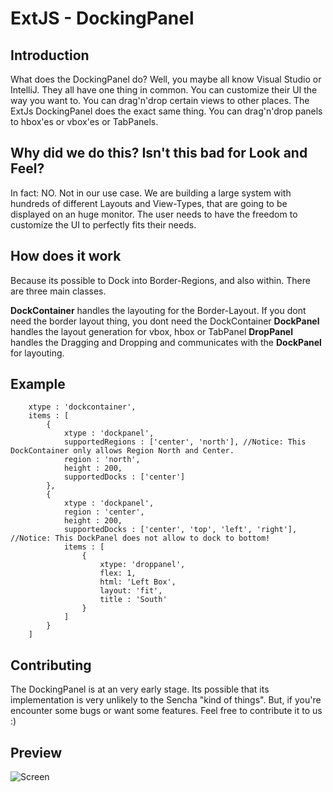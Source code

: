 # ExtJS - DockingPanel

## Introduction
What does the DockingPanel do? Well, you maybe all know Visual Studio or IntelliJ. They all have one thing in common. You can customize their UI the way you want to. You can drag'n'drop certain views to other places. The ExtJs DockingPanel does the exact same thing. You can drag'n'drop panels to hbox'es or vbox'es or TabPanels.

## Why did we do this? Isn't this bad for Look and Feel?

In fact: NO. Not in our use case. We are building a large system with hundreds of different Layouts and View-Types, that are going to be displayed on an huge monitor. The user needs to have the freedom to customize the UI to perfectly fits their needs.

## How does it work

Because its possible to Dock into Border-Regions, and also within. There are three main classes. 

**DockContainer** handles the layouting for the Border-Layout. If you dont need the border layout thing, you dont need the DockContainer
**DockPanel** handles the layout generation for vbox, hbox or TabPanel
**DropPanel** handles the Dragging and Dropping and communicates with the **DockPanel** for layouting.

## Example
```
    xtype : 'dockcontainer',
    items : [
        {
            xtype : 'dockpanel',
            supportedRegions : ['center', 'north'], //Notice: This DockContainer only allows Region North and Center.
            region : 'north',
            height : 200,
            supportedDocks : ['center']
        },
        {
            xtype : 'dockpanel',
            region : 'center',
            height : 200,
            supportedDocks : ['center', 'top', 'left', 'right'], //Notice: This DockPanel does not allow to dock to bottom!
            items : [
                {
                    xtype: 'droppanel',
                    flex: 1,
                    html: 'Left Box',
                    layout: 'fit',
                    title : 'South'
                }
            ]
        }
    ]
````

## Contributing
The DockingPanel is at an very early stage. Its possible that its implementation is very unlikely to the Sencha "kind of things". But, if you're encounter some bugs or want some features. Feel free to contribute it to us :)

## Preview
![Screen](docs/screen.gif)
